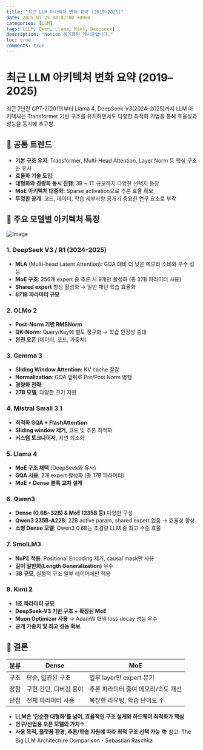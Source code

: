 ```yaml
---
title: "최근 LLM 아키텍처 변화 요약 (2019–2025)"
date: 2025-07-25 08:02:00 +0900
categories: [LLM]
tags: [LLM, Qwen, Llama, Kimi, Deepseek]
description: "Notion 동기화된 게시글입니다."
toc: true
comments: true
---
```


# 최근 LLM 아키텍처 변화 요약 (2019–2025)

최근 7년간 GPT-2(2019)부터 Llama 4, DeepSeek-V3(2024–2025)까지 LLM 아키텍처는 Transformer 기반 구조를 유지하면서도 다양한 최적화 기법을 통해 효율성과 성능을 동시에 추구함.

## 🔑 공통 트렌드

- **기본 구조 유지**: Transformer, Multi-Head Attention, Layer Norm 등 핵심 구조는 유사
- **효율화 기술 도입**:
- **대형화와 경량화 동시 진행**: 3B ~ 1T 규모까지 다양한 선택지 등장
- **MoE 아키텍처 대중화**: Sparse activation으로 추론 효율 확보
- **투명한 공개**: 코드, 데이터, 학습 세부사항 공개가 중요한 연구 요소로 부각
## 📌 주요 모델별 아키텍처 특징

![Image](https://prod-files-secure.s3.us-west-2.amazonaws.com/e6db513d-ec54-40ff-aa74-2487b0bcfe15/ac24fdd3-febf-45c7-8e99-afb6446591d8/image.png?X-Amz-Algorithm=AWS4-HMAC-SHA256&X-Amz-Content-Sha256=UNSIGNED-PAYLOAD&X-Amz-Credential=ASIAZI2LB466SNXOOGLE%2F20250727%2Fus-west-2%2Fs3%2Faws4_request&X-Amz-Date=20250727T030842Z&X-Amz-Expires=3600&X-Amz-Security-Token=IQoJb3JpZ2luX2VjED8aCXVzLXdlc3QtMiJHMEUCIQCVt11NWcMCZ1Fn3wRVJBXlO4a5lH%2FOeRvnptiGZMsyXwIgXPU0T%2FItsOHR2YVb0%2F0z9Lc%2BhJlhrvfydODKUAfPubUq%2FwMIaBAAGgw2Mzc0MjMxODM4MDUiDG45f303bYJM4uYgiSrcA7KHZWcxs7tDLOWf4pxEavmPd9MafsyH6H0YbJdeE%2BMUCOxx9H5oQPmke5OgKkq5sR4W6gRYOpm0i8GeIElNzvB17h69m16GfNbd30XPj%2FySeYUAKeTdepntw5JUqEYX3aa3ET4gsuTWmVmkAv748n%2Bw7a%2BKA%2Bb%2BZ1zLfvGJw%2FcTCoWCQ20ijuEXLu4FLmp8jXaXVnx%2FyEZWSZfprNBb%2FBO54Dwd4RdHx2lI6%2FsZGjcj0YPgMi%2FPsnkYsN2p344M3YI6mKaYQWSF227l4RX%2F1w6JyVUUHsuqczFVWY5WA1IddtOL2vrMwOyxQNzLjMfKpUmzzxmg8gIkaHfJiqzeb0%2FSjGGk%2BKn6xPnUFaKLhKPvCt%2BwJXTFALQwljKyKrOpnqJ6BPAArFTyXVqdUDUBxHGMCcOaN%2Fl6qDsCqhhzMIwdodE1yUHwjj%2Fvnxvq6BAA2A6CLvRrY83mTca8OaCmsi1JMCLY8yRUihNu4ZLLDB%2FQJXiPravnBTLp26aeZXVNg2dzailoFmtTla9Wucg9rGm4aqYVHb9spc7rT%2FIbsB6xelo8B3ujiEX4z120ecOy4DYMW2opcTNjSXI4Q%2BZTfA6G04QL8%2FfXUdvv5urEij6idPk24IHADyy8VANFMJHClcQGOqUBi2oON6SAZM%2FYEX9JBAukjYiVkNMaWWTzSiYRRID%2FhQf43NckttVe6QO3M%2BidfxpYxno%2FUZ1bKfV8SRjHB4zw8NsvmPUSaCvt%2FA2jvpyoHmmpQGGM0wYT2J9rbK68sZlhrloQmkm6uu8YJF3Inx4ERHx25DBERrIEhtCqb4430cOIF%2BeRneakv2GFOW6zMIIuVA9u7vEfjxdo6Q5cNyyV%2FTKGeXP6&X-Amz-Signature=27c9bc35ec73ff7c64cd97ec4134988b18d70dde23d65d113f32df8b252ee4ce&X-Amz-SignedHeaders=host&x-amz-checksum-mode=ENABLED&x-id=GetObject)

### 1. DeepSeek V3 / R1 (2024–2025)

- **MLA** (Multi-head Latent Attention): GQA 대비 더 낮은 메모리 소비와 우수 성능
- **MoE 구조**: 256개 expert 중 추론 시 9개만 활성화 (총 37B 파라미터 사용)
- **Shared expert** 항상 활성화 → 일반 패턴 학습 효율화
- **671B 파라미터 규모**
### 2. OLMo 2

- **Post-Norm 기반 RMSNorm**
- **QK-Norm**: Query/Key에 별도 정규화 → 학습 안정성 증대
- **완전 오픈** (데이터, 코드, 가중치)
### 3. Gemma 3

- **Sliding Window Attention**: KV cache 절감
- **Normalization**: GQA 앞뒤로 Pre/Post Norm 병행
- **경량화 전략**:
- **27B 모델**, 다양한 크기 지원
### 4. Mistral Small 3.1

- **최적화 GQA + FlashAttention**
- **Sliding window 제거**, 코드 및 추론 최적화
- **커스텀 토크나이저**, 지연 최소화
### 5. Llama 4

- **MoE 구조 채택** (DeepSeek와 유사)
- **GQA 사용**, 2개 expert 활성화 (총 17B 파라미터)
- **MoE + Dense 블록 교차 설계**
### 6. Qwen3

- **Dense (0.6B~32B) & MoE (235B 등)** 다양한 구성
- **Qwen3 235B-A22B**: 22B active param, shared expert 없음 → 효율성 향상
- **소형 Dense 모델**: Qwen3 0.6B는 초경량 LLM 중 최고 수준 효율
### 7. SmolLM3

- **NoPE 적용**: Positional Encoding 제거, causal mask만 사용
- **길이 일반화(Length Generalization)** 우수
- **3B 규모**, 실험적 구조 일부 레이어에만 적용
### 8. Kimi 2

- **1조 파라미터 규모**
- **DeepSeek-V3 기반 구조 + 확장된 MoE**
- **Muon Optimizer 사용** → AdamW 대비 loss decay 성능 우수
- **공개 가중치 및 최고 성능 확보**
## 🧩 결론

| 분류 | Dense | MoE |
| --- | --- | --- |
| 구조 | 단순, 일관된 구조 | 일부 layer만 expert 분기 |
| 장점 | 구현 간단, 디버깅 용이 | 추론 파라미터 줄여 메모리/속도 개선 |
| 단점 | 전체 파라미터 사용 | 복잡한 라우팅, 학습 난이도 ↑ |

- **LLM은 ‘단순한 대형화’를 넘어, 효율적인 구조 설계와 하드웨어 최적화가 핵심**
- **연구/산업용 오픈 모델의 가치↑**
- **사용 목적, 플랫폼 환경, 추론/학습 자원에 따라 최적 구조 선택 가능**
📚 참고: The Big LLM Architecture Comparison - Sebastian Raschka


